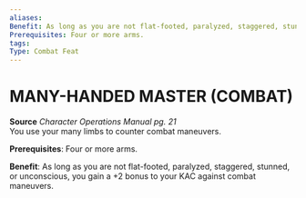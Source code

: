 ```yaml
---
aliases: 
Benefit: As long as you are not flat-footed, paralyzed, staggered, stunned, or unconscious, you gain a +2 bonus to your KAC against combat maneuvers.
Prerequisites: Four or more arms.
tags: 
Type: Combat Feat
---
```

# MANY-HANDED MASTER (COMBAT)
**Source** _Character Operations Manual pg. 21_  
You use your many limbs to counter combat maneuvers.

**Prerequisites**: Four or more arms.

**Benefit**: As long as you are not flat-footed, paralyzed, staggered, stunned, or unconscious, you gain a +2 bonus to your KAC against combat maneuvers.